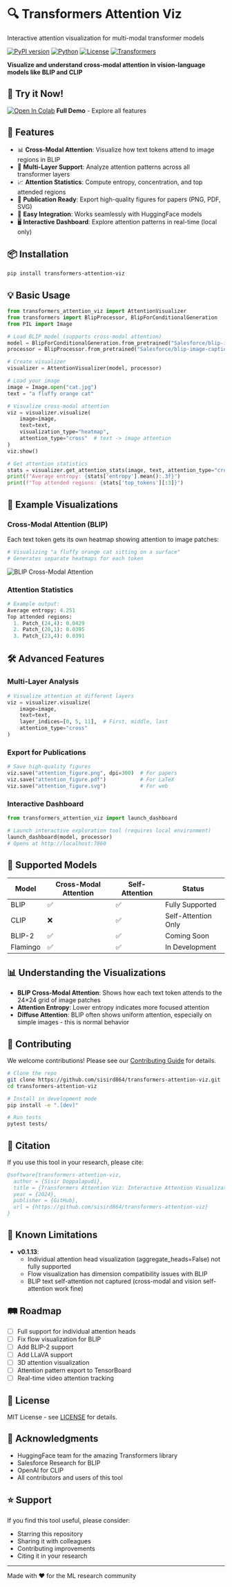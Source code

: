 # 🔍 Transformers Attention Viz

Interactive attention visualization for multi-modal transformer models

[![PyPI version](https://badge.fury.io/py/transformers-attention-viz.svg)](https://badge.fury.io/py/transformers-attention-viz)
[![Python](https://img.shields.io/badge/python-3.8+-blue.svg)](https://www.python.org/downloads/)
[![License](https://img.shields.io/badge/license-MIT-green.svg)](LICENSE)
[![Transformers](https://img.shields.io/badge/transformers-4.30+-orange.svg)](https://github.com/huggingface/transformers)

**Visualize and understand cross-modal attention in vision-language models like BLIP and CLIP**

## 🚀 Try it Now!

[![Open In Colab](https://colab.research.google.com/assets/colab-badge.svg)](https://colab.research.google.com/github/sisird864/transformers-attention-viz/blob/master/demo.ipynb) **Full Demo** - Explore all features

## 🎯 Features

- 📊 **Cross-Modal Attention**: Visualize how text tokens attend to image regions in BLIP
- 🔄 **Multi-Layer Support**: Analyze attention patterns across all transformer layers
- 📈 **Attention Statistics**: Compute entropy, concentration, and top attended regions
- 🎨 **Publication Ready**: Export high-quality figures for papers (PNG, PDF, SVG)
- 🚀 **Easy Integration**: Works seamlessly with HuggingFace models
- 🖥️ **Interactive Dashboard**: Explore attention patterns in real-time (local only)

## 📦 Installation

```bash
pip install transformers-attention-viz
```

## 💡 Basic Usage

```python
from transformers_attention_viz import AttentionVisualizer
from transformers import BlipProcessor, BlipForConditionalGeneration
from PIL import Image

# Load BLIP model (supports cross-modal attention)
model = BlipForConditionalGeneration.from_pretrained("Salesforce/blip-image-captioning-base")
processor = BlipProcessor.from_pretrained("Salesforce/blip-image-captioning-base")

# Create visualizer
visualizer = AttentionVisualizer(model, processor)

# Load your image
image = Image.open("cat.jpg")
text = "a fluffy orange cat"

# Visualize cross-modal attention
viz = visualizer.visualize(
    image=image,
    text=text,
    visualization_type="heatmap",
    attention_type="cross"  # text -> image attention
)
viz.show()

# Get attention statistics
stats = visualizer.get_attention_stats(image, text, attention_type="cross")
print(f"Average entropy: {stats['entropy'].mean():.3f}")
print(f"Top attended regions: {stats['top_tokens'][:3]}")
```

## 📸 Example Visualizations

### Cross-Modal Attention (BLIP)
Each text token gets its own heatmap showing attention to image patches:

```python
# Visualizing "a fluffy orange cat sitting on a surface"
# Generates separate heatmaps for each token
```
![BLIP Cross-Modal Attention](docs/images/blip_cross_attention_example.png)

### Attention Statistics
```python
# Example output:
Average entropy: 4.251
Top attended regions: 
  1. Patch_(24,4): 0.0429
  2. Patch_(20,1): 0.0395
  3. Patch_(23,4): 0.0391
```

## 🛠️ Advanced Features

### Multi-Layer Analysis
```python
# Visualize attention at different layers
viz = visualizer.visualize(
    image=image,
    text=text,
    layer_indices=[0, 5, 11],  # First, middle, last
    attention_type="cross"
)
```

### Export for Publications
```python
# Save high-quality figures
viz.save("attention_figure.png", dpi=300)  # For papers
viz.save("attention_figure.pdf")           # For LaTeX
viz.save("attention_figure.svg")           # For web
```

### Interactive Dashboard
```python
from transformers_attention_viz import launch_dashboard

# Launch interactive exploration tool (requires local environment)
launch_dashboard(model, processor)
# Opens at http://localhost:7860
```

## 🤖 Supported Models

| Model | Cross-Modal Attention | Self-Attention | Status |
|-------|---------------------|----------------|---------|
| BLIP | ✅ | ✅ | Fully Supported |
| CLIP | ❌ | ✅ | Self-Attention Only |
| BLIP-2 | ✅ | ✅ | Coming Soon |
| Flamingo | ✅ | ✅ | In Development |

## 📊 Understanding the Visualizations

- **BLIP Cross-Modal Attention**: Shows how each text token attends to the 24×24 grid of image patches
- **Attention Entropy**: Lower entropy indicates more focused attention
- **Diffuse Attention**: BLIP often shows uniform attention, especially on simple images - this is normal behavior

## 🤝 Contributing

We welcome contributions! Please see our [Contributing Guide](CONTRIBUTING.md) for details.

```bash
# Clone the repo
git clone https://github.com/sisird864/transformers-attention-viz.git
cd transformers-attention-viz

# Install in development mode
pip install -e ".[dev]"

# Run tests
pytest tests/
```

## 📖 Citation

If you use this tool in your research, please cite:

```bibtex
@software{transformers-attention-viz,
  author = {Sisir Doppalapudi},
  title = {Transformers Attention Viz: Interactive Attention Visualization for Multi-Modal Transformers},
  year = {2024},
  publisher = {GitHub},
  url = {https://github.com/sisird864/transformers-attention-viz}
}
```

## 🚧 Known Limitations

- **v0.1.13**:
  - Individual attention head visualization (aggregate_heads=False) not fully supported
  - Flow visualization has dimension compatibility issues with BLIP
  - BLIP text self-attention not captured (cross-modal and vision self-attention work fine)

## 🛤️ Roadmap

- [ ] Full support for individual attention heads
- [ ] Fix flow visualization for BLIP
- [ ] Add BLIP-2 support
- [ ] Add LLaVA support
- [ ] 3D attention visualization
- [ ] Attention pattern export to TensorBoard
- [ ] Real-time video attention tracking

## 📄 License

MIT License - see [LICENSE](LICENSE) for details.

## 🙏 Acknowledgments

- HuggingFace team for the amazing Transformers library
- Salesforce Research for BLIP
- OpenAI for CLIP
- All contributors and users of this tool

## ⭐ Support

If you find this tool useful, please consider:
- Starring this repository
- Sharing it with colleagues
- Contributing improvements
- Citing it in your research

---

Made with ❤️ for the ML research community